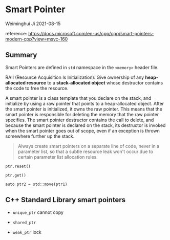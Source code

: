 # Smart Pointer

Weiminghui Ji	2021-08-15

reference: https://docs.microsoft.com/en-us/cpp/cpp/smart-pointers-modern-cpp?view=msvc-160

## Summary

Smart Pointers are defined in `std` namespace in the `<memory>` header file.

RAII (Resource Acquisition Is Initialization): Give ownership of any **heap-allocated resource** to a **stack-allocated object** whose destructor contains the code to free the resource.

A smart pointer is a class template that you declare on the stack, and initialize by using a raw pointer that points to a heap-allocated object. After the smart pointer is initialized, it owns the raw pointer. This means that the smart pointer is responsible for deleting the memory that the raw pointer specifies. The smart pointer destructor contains the call to delete, and because the smart pointer is declared on the stack, its destructor is invoked when the smart pointer goes out of scope, even if an exception is thrown somewhere further up the stack.

> Always create smart pointers on a separate line of code, never in a parameter list, so that a subtle resource leak won't occur due to certain parameter list allocation rules.

`ptr.reset()`

`ptr.get()`

`auto ptr2 = std::move(ptr1)`

## C++ Standard Library smart pointers

- `unique_ptr` cannot copy

- `shared_ptr`
- `weak_ptr` lock

